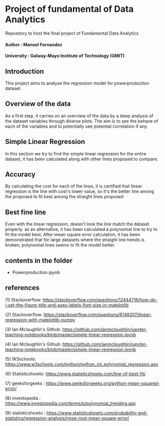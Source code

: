 # Project of fundamental of Data Analytics
Repository to host the final project of Fundamental Data Analytics  
#### Author : Manuel Fernandez
#### University : Galway-Mayo Institute of Technology (GMIT)

## Introduction
This project aims to analyse the regression model for powerproduction dataset.

## Overview of the data
As a first step, it carries on an overview of the data by a deep analysis of the dataset variables through diverse plots.
The aim is to see the behave of each of the variables and to potentially see potential correlation if any.

## Simple Linear Regression
In this section we try to find the simple linear regression for the entire dataset, it has been calculated along with other lines proposed to compare.

## Accuracy
By calculating the cost for each of the lines, it is certified that linear regression is the line with cost's lower value, so it's the better line among the proposed to fit best among the straight lines proposed

## Best fine line 
Even with the linear regression, doesn't look the line match the dataset properly. as an alternative, it has been calculated a polynomial line to try to fit the model best. After mean square error calculation, it has been demonstrated that for large datasets where the straight line trends is broken, polynomial lines seems to fit the model better.


## contents in the folder
- Powerproduction.ipynb

## references

(1) Stackoverflow: https://stackoverflow.com/questions/12444716/how-do-i-set-the-figure-title-and-axes-labels-font-size-in-matplotlib

(2) Stackoverflow: https://stackoverflow.com/questions/6148207/linear-regression-with-matplotlib-numpy

(3) Ian Mclaughlin's Github: https://github.com/ianmcloughlin/jupyter-teaching-notebooks/blob/master/simple-linear-regression.ipynb

(4) Ian Mclaughlin's Github: https://github.com/ianmcloughlin/jupyter-teaching-notebooks/blob/master/simple-linear-regression.ipynb

(5) W3schools: https://www.w3schools.com/python/python_ml_polynomial_regression.asp

(6) Statisticshowto: https://www.statisticshowto.com/line-of-best-fit/

(7) geeksforgeeks : https://www.geeksforgeeks.org/python-mean-squared-error/

(8) investopedia : https://www.investopedia.com/terms/p/polynomial_trending.asp

(9) statisticshowto : https://www.statisticshowto.com/probability-and-statistics/regression-analysis/rmse-root-mean-square-error/

